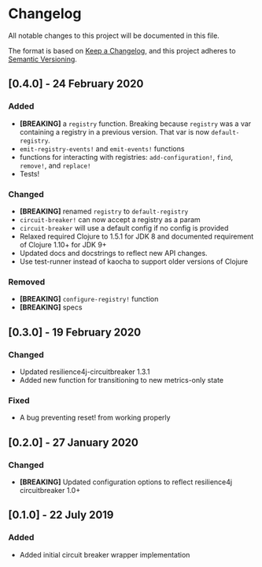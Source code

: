 # Changelog
All notable changes to this project will be documented in this file.

The format is based on [Keep a Changelog](https://keepachangelog.com/en/1.0.0/),
and this project adheres to [Semantic Versioning](https://semver.org/spec/v2.0.0.html).

## [0.4.0] - 24 February 2020
### Added
- **[BREAKING]** a `registry` function. Breaking because `registry` was a var
  containing a registry in a previous version. That var is now `default-registry`.
- `emit-registry-events!` and `emit-events!` functions
- functions for interacting with registries: `add-configuration!`, `find`, `remove!`, and `replace!`
- Tests!
### Changed
- **[BREAKING]** renamed `registry` to `default-registry`
- `circuit-breaker!` can now accept a registry as a param
- `circuit-breaker` will use a default config if no config is provided
- Relaxed required Clojure to 1.5.1 for JDK 8 and documented requirement of Clojure 1.10+ for JDK 9+
- Updated docs and docstrings to reflect new API changes.
- Use test-runner instead of kaocha to support older versions of Clojure
### Removed
- **[BREAKING]** `configure-registry!` function
- **[BREAKING]** specs

## [0.3.0] - 19 February 2020
### Changed
- Updated resilience4j-circuitbreaker 1.3.1
- Added new function for transitioning to new metrics-only state
### Fixed
- A bug preventing reset! from working properly

## [0.2.0] - 27 January 2020
### Changed
- **[BREAKING]** Updated configuration options to reflect resilience4j circuitbreaker 1.0+

## [0.1.0] - 22 July 2019
### Added
- Added initial circuit breaker wrapper implementation
